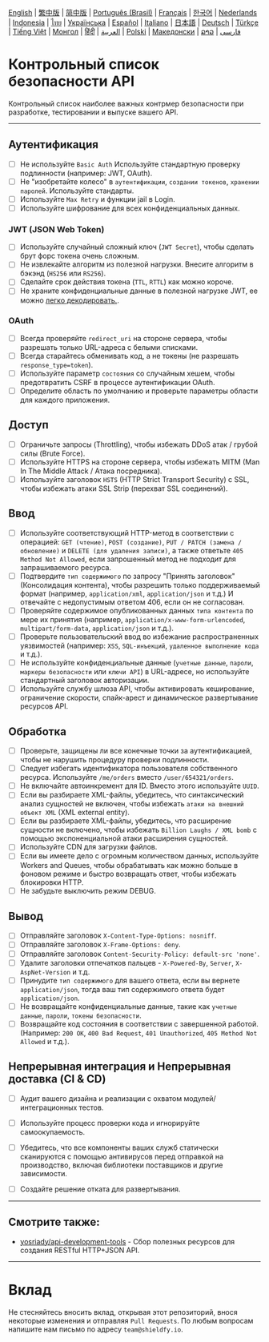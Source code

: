 [English](./README.md) | [繁中版](./README-tw.md) | [简中版](./README-zh.md) | [Português (Brasil)](./README-pt_BR.md) | [Français](./README-fr.md) | [한국어](./README-ko.md) | [Nederlands](./README-nl.md) | [Indonesia](./README-id.md) | [ไทย](./README-th.md) | [Українська](./README-uk.md) | [Español](./README-es.md) | [Italiano](./README-it.md) | [日本語](./README-ja.md) | [Deutsch](./README-de.md) | [Türkçe](./README-tr.md) | [Tiếng Việt](./README-vi.md) | [Монгол](./README-mn.md) | [हिंदी](./README-hi.md) | [العربية](./README-ar.md) | [Polski](./README-pl.md) | [Македонски](./README-mk.md) | [ລາວ](./README-lo.md) | [فارسی](./README-fa.md)

# Контрольный список безопасности API
Контрольный список наиболее важных контрмер безопасности при разработке, тестировании и выпуске вашего API.


---

## Аутентификация
- [ ] Не используйте `Basic Auth` Используйте стандартную проверку подлинности (например: JWT, OAuth).
- [ ] Не "изобретайте колесо" в `аутентификации`, `создании токенов`, `хранении паролей`. Используйте стандарты.
- [ ] Используйте `Max Retry` и функции jail в Login.
- [ ] Используйте шифрование для всех конфиденциальных данных.

### JWT (JSON Web Token)
- [ ] Используйте случайный сложный ключ (`JWT Secret`), чтобы сделать брут форс токена очень сложным.
- [ ] Не извлекайте алгоритм из полезной нагрузки. Внесите алгоритм в бэкэнд (`HS256` или `RS256`).
- [ ] Сделайте срок действия токена (`TTL`, `RTTL`) как можно короче.
- [ ] Не храните конфиденциальные данные в полезной нагрузке JWT, ее можно [легко декодировать.](https://jwt.io/#debugger-io).

### OAuth
- [ ] Всегда проверяйте `redirect_uri` на стороне сервера, чтобы разрешать только URL-адреса с белыми списками.
- [ ] Всегда старайтесь обменивать код, а не токены (не разрешать `response_type=token`).
- [ ] Используйте параметр `состояния` со случайным хешем, чтобы предотвратить CSRF в процессе аутентификации OAuth.
- [ ] Определите область по умолчанию и проверьте параметры области для каждого приложения.

## Доступ
- [ ] Ограничьте запросы (Throttling), чтобы избежать DDoS атак / грубой силы (Brute Force).
- [ ] Используйте HTTPS на стороне сервера, чтобы избежать MITM (Man In The Middle Attack / Атака посредника).
- [ ] Используйте заголовок `HSTS` (HTTP Strict Transport Security) с SSL, чтобы избежать атаки SSL Strip (перехват SSL соединений).

## Ввод
- [ ] Используйте соответствующий HTTP-метод в соответствии с операцией: `GET (чтение)`, `POST (создание)`, `PUT / PATCH (замена / обновление)` и `DELETE (для удаления записи)`, а также ответьте `405 Method Not Allowed`, если запрошенный метод не подходит для запрашиваемого ресурса.
- [ ] Подтвердите `тип содержимого` по запросу "Принять заголовок" (Консолидация контента), чтобы разрешить только поддерживаемый формат (например, `application/xml`, `application/json` и т.д.) И отвечайте с недопустимым ответом 406, если он не согласован.
- [ ] Проверяйте содержимое опубликованных данных `типа контента` по мере их принятия (например, `application/x-www-form-urlencoded`, `multipart/form-data`, `application/json` и т.д.).
- [ ] Проверьте пользовательский ввод во избежание распространенных уязвимостей (например: `XSS`, `SQL-инъекций`, `удаленное выполнение кода` и т.д.).
- [ ] Не используйте конфиденциальные данные (`учетные данные`, `пароли`, `маркеры безопасности` или `ключи API`) в URL-адресе, но используйте стандартный заголовок авторизации.
- [ ] Используйте службу шлюза API, чтобы активировать кеширование, ограничение скорости, спайк-арест и динамическое развертывание ресурсов API.

## Обработка
- [ ] Проверьте, защищены ли все конечные точки за аутентификацией, чтобы не нарушить процедуру проверки подлинности.
- [ ] Следует избегать идентификатора пользователя собственного ресурса. Используйте `/me/orders` вместо `/user/654321/orders`.
- [ ] Не включайте автоинкремент для ID. Вместо этого используйте `UUID`.
- [ ] Если вы разбираете XML-файлы, убедитесь, что синтаксический анализ сущностей не включен, чтобы избежать `атаки на внешний объект XML` (XML external entity).
- [ ] Если вы разбираете XML-файлы, убедитесь, что расширение сущности не включено, чтобы избежать `Billion Laughs / XML bomb` с помощью экспоненциальной атаки расширения сущностей.
- [ ] Используйте CDN для загрузки файлов.
- [ ] Если вы имеете дело с огромным количеством данных, используйте Workers and Queues, чтобы обрабатывать как можно больше в фоновом режиме и быстро возвращать ответ, чтобы избежать блокировки HTTP.
- [ ] Не забудьте выключить режим DEBUG.

## Вывод
- [ ] Отправляйте заголовок `X-Content-Type-Options: nosniff`.
- [ ] Отправляйте заголовок `X-Frame-Options: deny`.
- [ ] Отправляйте заголовок `Content-Security-Policy: default-src 'none'`.
- [ ] Удалите заголовки отпечатков пальцев - `X-Powered-By`, `Server`, `X-AspNet-Version` и т.д.
- [ ] Принудите `тип содержимого` для вашего ответа, если вы вернете `application/json`, тогда ваш тип содержимого ответа будет `application/json`.
- [ ] Не возвращайте конфиденциальные данные, такие как `учетные данные`, `пароли`, `токены безопасности`.
- [ ] Возвращайте код состояния в соответствии с завершенной работой. (Например: `200 OK`, `400 Bad Request`, `401 Unauthorized`, `405 Method Not Allowed` и т.д.).

## Непрерывная интеграция и Непрерывная доставка (CI & CD)
- [ ] Аудит вашего дизайна и реализации с охватом модулей/интеграционных тестов.
- [ ] Используйте процесс проверки кода и игнорируйте самоокупаемость.
- [ ] Убедитесь, что все компоненты ваших служб статически сканируются с помощью антивирусов перед отправкой на производство, включая библиотеки поставщиков и другие зависимости.
- [ ] Создайте решение отката для развертывания.


---

## Смотрите также:
- [yosriady/api-development-tools](https://github.com/yosriady/api-development-tools) - Сбор полезных ресурсов для создания RESTful HTTP+JSON API.


---

# Вклад
Не стесняйтесь вносить вклад, открывая этот репозиторий, внося некоторые изменения и отправляя `Pull Requests`. По любым вопросам напишите нам письмо по адресу `team@shieldfy.io`.
